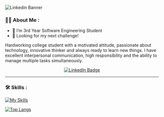 
![Linkedin Banner](https://user-images.githubusercontent.com/8725819/203519969-794dfd67-b470-436f-9590-ebd97d291d7d.png)

### :man_technologist: About Me :
- :telescope: I’m 3rd Year Software Engineering Student
- :seedling: Looking for my next challenge!

Hardworking college student with a motivated attitude, passionate about technology, innovative thinker and always ready to learn new things. I have excellent interpersonal communication, high responsibility and the ability to manage multiple tasks simultaneously.

<div id="badges" align="center">
  <a href="https://www.linkedin.com/in/idooriane/">
    <img src="https://img.shields.io/badge/LinkedIn-blue?style=for-the-badge&logo=linkedin&logoColor=white" alt="LinkedIn Badge"/>
  </a>
</div>

---

### :hammer_and_wrench: Skills :

[![My Skills](https://skillicons.dev/icons?i=c,cs,cpp,java,py,mysql,r,git,bash,kafka,arduino,pytorch,visualstudio,eclipse,idea,vscode,spring,linux,raspberrypi,mongodb,postman,ps,pr,github&theme=light)](https://skillicons.dev)


[![Top Langs](https://github-readme-stats.vercel.app/api/top-langs/?username=orianeido)](https://github.com/yushi1007)
